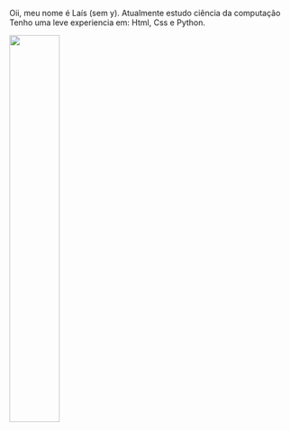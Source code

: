 Oii, meu nome é Laís (sem y).
  Atualmente estudo ciência da computação 
  Tenho uma leve experiencia em: Html, Css e Python.

   <img width="42%" src="https://i.gifer.com/8qG.gif"> 
